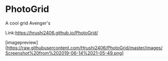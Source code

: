 # PhotoGrid

A cool grid Avenger's 

Link:https://hrushi2406.github.io/PhotoGrid/


[imagepreview][https://raw.githubusercontent.com/Hrushi2406/PhotoGrid/master/images/Screenshot%20from%202019-06-14%2021-05-49.png]

